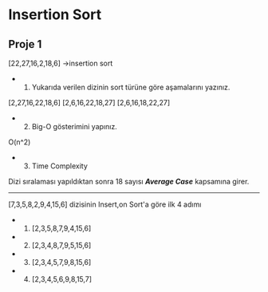 # Insertion Sort
## Proje 1

[22,27,16,2,18,6] ->insertion sort

* 1. Yukarıda verilen dizinin sort türüne göre aşamalarını yazınız.

 [2,27,16,22,18,6] 
 [2,6,16,22,18,27]
 [2,6,16,18,22,27]

* 2. Big-O gösterimini yapınız.

O(n^2)

* 3. Time Complexity

Dizi sıralaması yapıldıktan sonra 18 sayısı ***Average Case*** kapsamına girer.


***

[7,3,5,8,2,9,4,15,6] dizisinin Insert,on Sort'a göre ilk 4 adımı

* 1. [2,3,5,8,7,9,4,15,6]
* 2. [2,3,4,8,7,9,5,15,6]
* 3. [2,3,4,5,7,9,8,15,6]
* 4. [2,3,4,5,6,9,8,15,7]